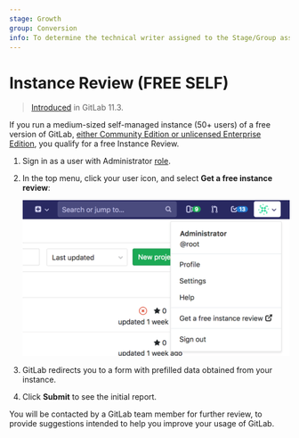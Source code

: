 ```yaml
---
stage: Growth
group: Conversion
info: To determine the technical writer assigned to the Stage/Group associated with this page, see https://about.gitlab.com/handbook/engineering/ux/technical-writing/#assignments
---
```


# Instance Review **(FREE SELF)**

> [Introduced](https://gitlab.com/gitlab-org/gitlab-foss/-/merge_requests/6995) in GitLab 11.3.

If you run a medium-sized self-managed instance (50+ users) of a free version of GitLab,
[either Community Edition or unlicensed Enterprise Edition](https://about.gitlab.com/install/ce-or-ee/),
you qualify for a free Instance Review.

1. Sign in as a user with Administrator [role](../user/permissions.md).
1. In the top menu, click your user icon, and select
   **Get a free instance review**:

   ![Instance Review button](img/instance_review_button.png)

1. GitLab redirects you to a form with prefilled data obtained from your instance.
1. Click **Submit** to see the initial report.

<!-- vale gitlab.FutureTense = NO -->

You will be contacted by a GitLab team member for further review, to provide suggestions
intended to help you improve your usage of GitLab.

<!-- vale gitlab.FutureTense = YES -->
